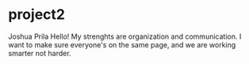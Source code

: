 # project2

Joshua Prila
Hello! My strenghts are organization and communication. I want to make sure everyone's on the same page, and we are working smarter not harder. 